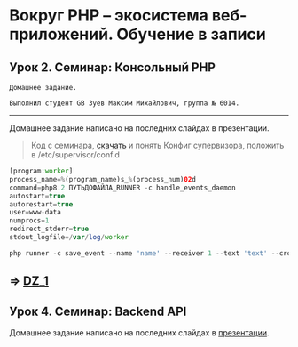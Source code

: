 # Вокруг PHP – экосистема веб-приложений. Обучение в записи
## Урок 2. Семинар: Консольный PHP
```
Домашнее задание.

Выполнил студент GB Зуев Максим Михайлович, группа № 6014.
```
---
Домашнее задание написано на последних слайдах в презентации.

> Код с семинара, [скачать](https://drive.google.com/file/d/1aW53N1R7cxP5OPtgifjrEWn2KkJVDXgU/view?usp=sharing) и понять 
Конфиг супервизора, положить в /etc/supervisor/conf.d
```php
[program:worker]
process_name=%(program_name)s_%(process_num)02d
command=php8.2 ПУТЬДОФАЙЛА_RUNNER -c handle_events_daemon
autostart=true
autorestart=true
user=www-data
numprocs=1
redirect_stderr=true
stdout_logfile=/var/log/worker

php runner -c save_event --name 'name' --receiver 1 --text 'text' --cron '* * * * *' * * * * * php runner -c handle_events
```
=>  [DZ_1](./DZ_1/)
---
## Урок 4. Семинар: Backend API
Домашнее задание написано на последних слайдах в [презентации](./DZ_2/Презентация%20к%20семинару%202.%20Backend%20API%20-%20student.pdf).

